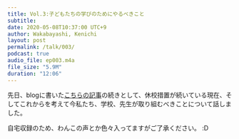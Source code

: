 ```yaml
---
title: Vol.3:子どもたちの学びのためにやるべきこと
subtitle: 
date: 2020-05-08T10:37:00 UTC+9
author: Wakabayashi, Kenichi
layout: post
permalink: /talk/003/
podcast: true
audio_file: ep003.m4a
file_size: "5.9M"
duration: "12:06"
---
```

先日、blogに書いた[こちらの記事](/note/not-online-but-remote/)の続きとして、休校措置が続いている現在、そしてこれからを考えて今私たち、学校、先生が取り組むべきことについて話しました。

自宅収録のため、わんこの声とか色々入ってますがご了承ください。 :D
